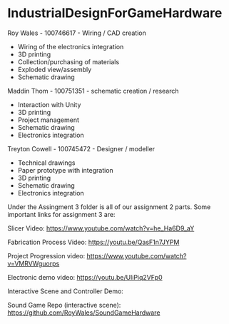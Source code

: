 # IndustrialDesignForGameHardware


Roy Wales - 100746617 - Wiring / CAD creation
  - Wiring of the electronics integration
  - 3D printing
  - Collection/purchasing of materials
  - Exploded view/assembly
  - Schematic drawing


Maddin Thom - 100751351 - schematic creation / research
  - Interaction with Unity
  - 3D printing
  - Project management
  - Schematic drawing
  - Electronics integration


Treyton Cowell - 100745472 - Designer / modeller
  - Technical drawings
  - Paper prototype with integration
  - 3D printing
  - Schematic drawing
  - Electronics integration


Under the Assingment 3 folder is all of our assignment 2 parts. Some important links for assignment 3 are:
  
Slicer Video: https://www.youtube.com/watch?v=he_Ha6D9_aY 

Fabrication Process Video: https://youtu.be/QasF1n7JYPM 

Project Progression video: https://www.youtube.com/watch?v=VMRVWguorps 

Electronic demo video: https://youtu.be/UliPiq2VFp0 

Interactive Scene and Controller Demo:  

Sound Game Repo (interactive scene): https://github.com/RoyWales/SoundGameHardware
    



